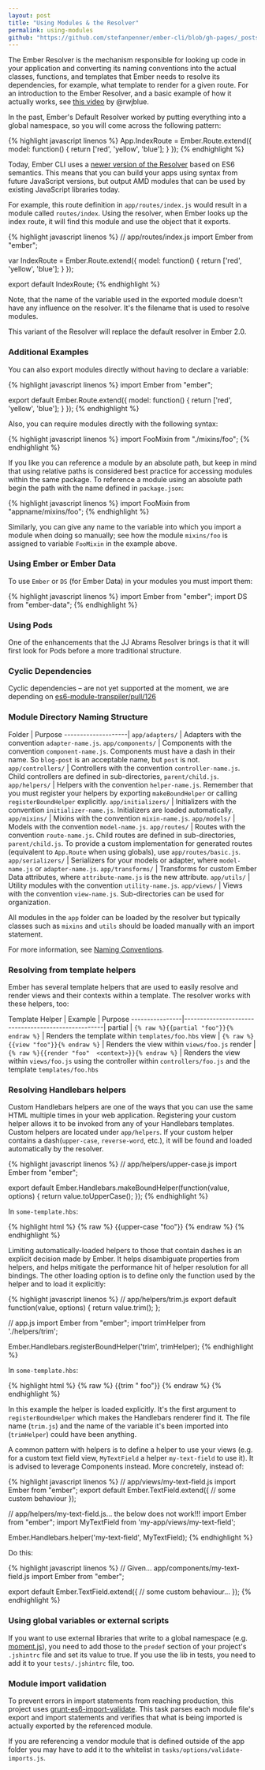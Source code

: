 ```yaml
---
layout: post
title: "Using Modules & the Resolver"
permalink: using-modules
github: "https://github.com/stefanpenner/ember-cli/blob/gh-pages/_posts/2014-04-02-using-modules.md"
---
```


The Ember Resolver is the mechanism responsible for looking up code in your
application and converting its naming conventions into the actual classes,
functions, and templates that Ember needs to resolve its dependencies, for example, what template to render for a given route. For an introduction to the Ember Resolver, and a basic example of how it actually works, see [this video](https://www.youtube.com/watch?v=OY0PzrltMYc#t=51) by @rwjblue.

In the past, Ember's Default Resolver worked by putting everything into a global namespace, so you will come across the following pattern:

{% highlight javascript linenos %}
App.IndexRoute = Ember.Route.extend({
  model: function() {
    return ['red', 'yellow', 'blue'];
  }
});
{% endhighlight %}

Today, Ember CLI uses a [newer version of the Resolver](https://github.com/stefanpenner/ember-resolver) based on ES6 semantics. This means that you can build your apps using syntax from future JavaScript versions, but output AMD modules that can be used by existing JavaScript libraries today.

For example, this route definition in `app/routes/index.js` would result in a module called `routes/index`. Using the resolver, when Ember looks up the index route, it will find this module and use the object that it exports.

{% highlight javascript linenos %}
// app/routes/index.js
import Ember from "ember";

var IndexRoute = Ember.Route.extend({
  model: function() {
    return ['red', 'yellow', 'blue'];
  }
  });

  export default IndexRoute;
{% endhighlight %}

Note, that the name of the variable used in the exported module doesn't have any
influence on the resolver. It's the filename that is used to resolve modules.

This variant of the Resolver will replace the default resolver in Ember 2.0.

### Additional Examples

You can also export modules directly without having to declare a variable:

{% highlight javascript linenos %}
import Ember from "ember";

export default Ember.Route.extend({
  model: function() {
    return ['red', 'yellow', 'blue'];
  }
});
{% endhighlight %}

Also, you can require modules directly with the following syntax:

{% highlight javascript linenos %}
import FooMixin from "./mixins/foo";
{% endhighlight %}

If you like you can reference a module by an absolute path, but keep in
mind that using relative paths is considered best practice for accessing modules
within the same package. To reference a module using an absolute path begin
the path with the name defined in `package.json`:

{% highlight javascript linenos %}
import FooMixin from "appname/mixins/foo";
{% endhighlight %}



Similarly, you can give any name to the variable into which you import a module
when doing so manually; see how the module `mixins/foo` is assigned to variable
`FooMixin` in the example above.


### Using Ember or Ember Data

To use `Ember` or `DS` (for Ember Data) in your modules you must import them:

{% highlight javascript linenos %}
import Ember from "ember";
import DS from "ember-data";
{% endhighlight %}


### Using Pods

One of the enhancements that the JJ Abrams Resolver brings is that it will first look for Pods before a more traditional structure.


### Cyclic Dependencies
Cyclic dependencies – are not yet supported at the moment, we are depending on [es6-module-transpiler/pull/126](https://github.com/square/es6-module-transpiler/pull/126)


### Module Directory Naming Structure

Folder              | Purpose
--------------------|
`app/adapters/`     | Adapters with the convention `adapter-name.js`.
`app/components/`   | Components with the convention `component-name.js`. Components must have a dash in their name. So `blog-post` is an acceptable name, but `post` is not.
`app/controllers/`  | Controllers with the convention `controller-name.js`. Child controllers are defined in sub-directories, `parent/child.js`.
`app/helpers/`      | Helpers with the convention `helper-name.js`. Remember that you must register your helpers by exporting `makeBoundHelper` or calling `registerBoundHelper` explicitly.
`app/initializers/` | Initializers with the convention `initializer-name.js`. Initializers are loaded automatically.
`app/mixins/`       | Mixins with the convention `mixin-name.js`.
`app/models/`       | Models with the convention `model-name.js`.
`app/routes/`       | Routes with the convention `route-name.js`. Child routes are defined in sub-directories, `parent/child.js`. To provide a custom implementation for generated routes (equivalent to `App.Route` when using globals), use `app/routes/basic.js`.
`app/serializers/`  | Serializers for your models or adapter, where `model-name.js` or `adapter-name.js`.
`app/transforms/`   | Transforms for custom Ember Data attributes, where `attribute-name.js` is the new attribute.
`app/utils/`        | Utility modules with the convention `utility-name.js`.
`app/views/`        | Views with the convention `view-name.js`. Sub-directories can be used for organization.

All modules in the `app` folder can be loaded by the resolver but typically
classes such as `mixins` and `utils` should be loaded manually with an import statement.

For more information, see [Naming Conventions](#naming-conventions).

### Resolving from template helpers

Ember has several template helpers that are used to easily resolve and render
views and their contexts within a template. The resolver works with these
helpers, too:

Template Helper | Example                                            | Purpose
----------------|----------------------------------------------------|
partial         | `{% raw %}{{partial "foo"}}{% endraw %}`           | Renders the template within `templates/foo.hbs`
view            | `{% raw %}{{view "foo"}}{% endraw %}`              | Renders the view within `views/foo.js`
render          | `{% raw %}{{render "foo"  <context>}}{% endraw %}` | Renders the view within `views/foo.js` using the controller within `controllers/foo.js` and the template `templates/foo.hbs`

### Resolving Handlebars helpers
Custom Handlebars helpers are one of the ways that you can use the same HTML multiple
times in your web application. Registering your custom helper allows it to
be invoked from any of your Handlebars templates. Custom helpers are located
under `app/helpers`. If your custom helper contains a dash(`upper-case`,
`reverse-word`, etc.), it will be found and loaded automatically by the resolver.

{% highlight javascript linenos %}
// app/helpers/upper-case.js
import Ember from "ember";

export default Ember.Handlebars.makeBoundHelper(function(value, options) {
  return value.toUpperCase();
});
{% endhighlight %}

In `some-template.hbs`:

{% highlight html %}
{% raw %}
{{upper-case "foo"}}
{% endraw %}
{% endhighlight %}

Limiting automatically-loaded helpers to those that contain dashes is an explicit
decision made by Ember. It helps disambiguate properties from helpers, and helps
mitigate the performance hit of helper resolution for all bindings. The other
loading option is to define only the function used by the helper and to load it
explicitly:

{% highlight javascript linenos %}
// app/helpers/trim.js
export default function(value, options) {
  return value.trim();
};

// app.js
import Ember from "ember";
import trimHelper from './helpers/trim';

Ember.Handlebars.registerBoundHelper('trim', trimHelper);
{% endhighlight %}

In `some-template.hbs`:

{% highlight html %}
{% raw %}
{{trim "     foo"}}
{% endraw %}
{% endhighlight %}

In this example the helper is loaded explicitly. It's the first
argument to `registerBoundHelper` which makes the Handlebars renderer find it.
The file name (`trim.js`) and the name of the variable it's been imported
into (`trimHelper`) could have been anything.

A common pattern with helpers is to define a helper to use your views
(e.g. for a custom text field view, `MyTextField` a helper `my-text-field`
to use it). It is advised to leverage Components instead. More concretely,
instead of:

{% highlight javascript linenos %}
// app/views/my-text-field.js
import Ember from "ember";
export default Ember.TextField.extend({
  // some custom behaviour
});

// app/helpers/my-text-field.js... the below does not work!!!
import Ember from "ember";
import MyTextField from 'my-app/views/my-text-field';

Ember.Handlebars.helper('my-text-field', MyTextField);
{% endhighlight %}

Do this:

{% highlight javascript linenos %}
// Given... app/components/my-text-field.js
import Ember from "ember";

export default Ember.TextField.extend({
  // some custom behaviour...
});
{% endhighlight %}

###	Using global variables or external scripts

If you want to use external libraries that write to a global namespace (e.g.
[moment.js](http://momentjs.com/)), you need to add those to the `predef`
section of your project's `.jshintrc` file and set its value to true. If you use the lib in tests, you need
to add it to your `tests/.jshintrc` file, too.

### Module import validation

To prevent errors in import statements from reaching production, this project
uses [grunt-es6-import-validate](https://github.com/sproutsocial/grunt-es6-import-validate).
This task parses each module file's export and import statements and verifies
that what is being imported is actually exported by the referenced module.

If you are referencing a vendor module that is defined outside of the app folder
you may have to add it to the whitelist in `tasks/options/validate-imports.js`.
